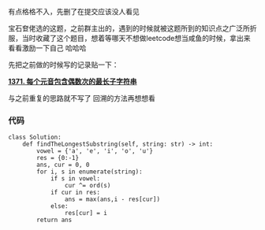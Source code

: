 有点格格不入，先删了在提交应该没人看见

宝石奆佬选的这题，之前群主出的，遇到的时候就被这题所到的知识点之广泛所折服，当时收藏了这个题目，想着等哪天不想做leetcode想当咸鱼的时候，拿出来看看激励一下自己 哈哈哈

先把之前做的时候写的记录贴一下：

**[1371. 每个元音包含偶数次的最长子字符串](https://leetcode-cn.com/problems/find-the-longest-substring-containing-vowels-in-even-counts/)**

与之前重复的思路就不写了
回溯的方法再想想看

### 代码
```python3
class Solution:
    def findTheLongestSubstring(self, string: str) -> int:
        vowel = {'a', 'e', 'i', 'o', 'u'}
        res = {0:-1}
        ans, cur = 0, 0
        for i, s in enumerate(string):
            if s in vowel:
                cur ^= ord(s)
            if cur in res:
                ans = max(ans,i - res[cur])
            else:
                res[cur] = i
        return ans
```
